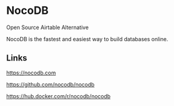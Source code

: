 # NocoDB

Open Source Airtable Alternative 

NocoDB is the fastest and easiest way to build databases online. 

## Links

<https://nocodb.com>

<https://github.com/nocodb/nocodb>

<https://hub.docker.com/r/nocodb/nocodb>
